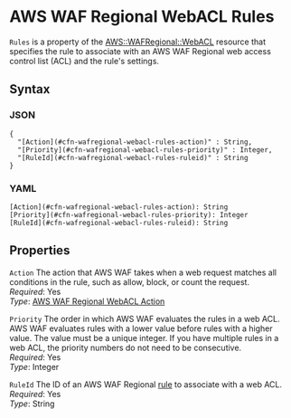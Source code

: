 # AWS WAF Regional WebACL Rules<a name="aws-properties-wafregional-webacl-rules"></a>

`Rules` is a property of the [AWS::WAFRegional::WebACL](aws-resource-wafregional-webacl.md) resource that specifies the rule to associate with an AWS WAF Regional web access control list \(ACL\) and the rule's settings\.

## Syntax<a name="w4ab1c21c14e2193b5"></a>

### JSON<a name="aws-properties-wafregional-webacl-rules-syntax.json"></a>

```
{
  "[Action](#cfn-wafregional-webacl-rules-action)" : String,
  "[Priority](#cfn-wafregional-webacl-rules-priority)" : Integer,
  "[RuleId](#cfn-wafregional-webacl-rules-ruleid)" : String
}
```

### YAML<a name="aws-properties-wafregional-webacl-rules-syntax.yaml"></a>

```
[Action](#cfn-wafregional-webacl-rules-action): String
[Priority](#cfn-wafregional-webacl-rules-priority): Integer
[RuleId](#cfn-wafregional-webacl-rules-ruleid): String
```

## Properties<a name="w4ab1c21c14e2193b7"></a>

`Action`  <a name="cfn-wafregional-webacl-rules-action"></a>
The action that AWS WAF takes when a web request matches all conditions in the rule, such as allow, block, or count the request\.  
*Required*: Yes  
*Type*: [AWS WAF Regional WebACL Action](aws-properties-wafregional-webacl-action.md)

`Priority`  <a name="cfn-wafregional-webacl-rules-priority"></a>
The order in which AWS WAF evaluates the rules in a web ACL\. AWS WAF evaluates rules with a lower value before rules with a higher value\. The value must be a unique integer\. If you have multiple rules in a web ACL, the priority numbers do not need to be consecutive\.  
*Required*: Yes  
*Type*: Integer

`RuleId`  <a name="cfn-wafregional-webacl-rules-ruleid"></a>
The ID of an AWS WAF Regional [rule](aws-resource-wafregional-rule.md) to associate with a web ACL\.  
*Required*: Yes  
*Type*: String